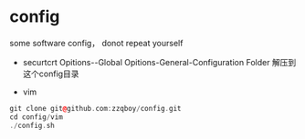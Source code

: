 # config
some software config， donot repeat yourself

* securtcrt
Opitions--Global Opitions-General-Configuration Folder
解压到这个config目录

* vim
``` c++
git clone git@github.com:zzqboy/config.git
cd config/vim
./config.sh
```